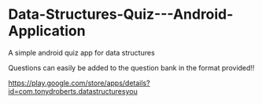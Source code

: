 # Data-Structures-Quiz---Android-Application
A simple android quiz app for data structures

Questions can easily be added to the question bank in the format provided!!

https://play.google.com/store/apps/details?id=com.tonydroberts.datastructuresyou
